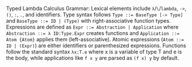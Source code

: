 Typed Lambda Calculus Grammar: Lexical elements include `λ`/`\`/`lambda`, `->`, `()`, `:`, `.`, and identifiers. Type syntax follows `Type ::= BaseType [-> Type]` and `BaseType ::= ID | (Type)` with right-associative function types. Expressions are defined as `Expr ::= Abstraction | Application` where `Abstraction ::= λ ID:Type.Expr` creates functions and `Application ::= Atom {Atom}` applies them (left-associative). Atomic expressions (`Atom ::= ID | (Expr)`) are either identifiers or parenthesized expressions. Functions follow the standard syntax `λx:T.e` where x is a variable of type T and e is the body, while applications like `f x y` are parsed as `(f x) y` by default.